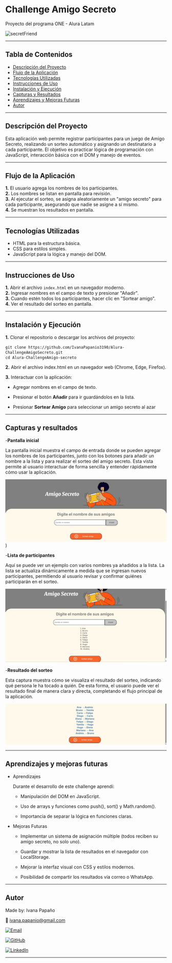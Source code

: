 # Challenge Amigo Secreto
Proyecto del programa ONE - Alura Latam


![secretFriend](https://github.com/user-attachments/assets/7fc22d70-feef-48d8-98ca-0e007e7b136f)


---

## Tabla de Contenidos

- [Descripción del Proyecto](#descripción-del-proyecto)  
- [Flujo de la Aplicación](#flujo-de-la-aplicación)  
- [Tecnologías Utilizadas](#tecnologías-utilizadas)  
- [Instrucciones de Uso](#instrucciones-de-uso)  
- [Instalación y Ejecución](#instalación-y-ejecución)  
- [Capturas y Resultados](#capturas-y-resultados)  
- [Aprendizajes y Mejoras Futuras](#aprendizajes-y-mejoras-futuras)  
- [Autor](#Autor)

---

## Descripción del Proyecto

Esta aplicación web permite registrar participantes para un juego de Amigo Secreto, realizando un sorteo automático y asignando un destinatario a cada participante. El objetivo es practicar lógica de programación con JavaScript, interacción básica con el DOM y manejo de eventos.

---

## Flujo de la Aplicación

**1.** El usuario agrega los nombres de los participantes.  
**2.** Los nombres se listan en pantalla para revisión.  
**3.** Al ejecutar el sorteo, se asigna aleatoriamente un "amigo secreto" para cada participante, asegurando que nadie se asigne a sí mismo.  
**4.** Se muestran los resultados en pantalla.

---

## Tecnologías Utilizadas

- HTML para la estructura básica.  
- CSS para estilos simples.  
- JavaScript para la lógica y manejo del DOM.

---

## Instrucciones de Uso

**1.** Abrir el archivo `index.html` en un navegador moderno.  
**2.** Ingresar nombres en el campo de texto y presionar "Añadir".  
**3.** Cuando estén todos los participantes, hacer clic en "Sortear amigo".  
**4.** Ver el resultado del sorteo en pantalla.

---

## Instalación y Ejecución

**1.** Clonar el repositorio o descargar los archivos del proyecto:

    git clone https://github.com/IvanaPapanio3190/Alura-ChallengeAmigoSecreto.git
    cd Alura-ChallengeAmigo-secreto


**2.** Abrir el archivo index.html en un navegador web (Chrome, Edge, Firefox).

**3.** Interactuar con la aplicación:

- Agregar nombres en el campo de texto.

- Presionar el botón **Añadir** para ir guardándolos en la lista.

- Presionar **Sortear Amigo** para seleccionar un amigo secreto al azar


---

## Capturas y resultados


   -**Pantalla inicial**

La pantalla inicial muestra el campo de entrada donde se pueden agregar los nombres de los participantes, junto con los botones para añadir un nombre a la lista y para realizar el sorteo del amigo secreto. Esta vista permite al usuario interactuar de forma sencilla y entender rápidamente cómo usar la aplicación.


![Pantalla Inicial](https://github.com/IvanaPapanio3190/Alura-ChallengeAmigoSecreto/blob/main/Challenge-AmigoSecreto/resources/pantalla_inicial.jpg))



   -**Lista de participantes**

Aquí se puede ver un ejemplo con varios nombres ya añadidos a la lista. La lista se actualiza dinámicamente a medida que se ingresan nuevos participantes, permitiendo al usuario revisar y confirmar quiénes participarán en el sorteo.

![Ingreso Lista Nombres](https://github.com/IvanaPapanio3190/Alura-ChallengeAmigoSecreto/blob/main/Challenge-AmigoSecreto/resources/ingreso_lista_nombres.jpg)



   -**Resultado del sorteo**

Esta captura muestra cómo se visualiza el resultado del sorteo, indicando qué persona le ha tocado a quién. De esta forma, el usuario puede ver el resultado final de manera clara y directa, completando el flujo principal de la aplicación.


![Resultado Sorteado](https://github.com/IvanaPapanio3190/Alura-ChallengeAmigoSecreto/blob/main/Challenge-AmigoSecreto/resources/resultado_sorteado.jpg)


---

## Aprendizajes y mejoras futuras 

 - Aprendizajes

   Durante el desarrollo de este challenge aprendí:
       
      - Manipulación del DOM en JavaScript.
       
      - Uso de arrays y funciones como push(), sort() y Math.random().
       
      - Importancia de separar la lógica en funciones claras.

 - Mejoras Futuras

      - Implementar un sistema de asignación múltiple (todos reciben su amigo secreto, no solo uno).

      - Guardar y mostrar la lista de resultados en el navegador con LocalStorage.

      - Mejorar la interfaz visual con CSS y estilos modernos.

      - Posibilidad de compartir los resultados vía correo o WhatsApp.



---


## Autor
 

Made by: Ivana Papaño

📩 ivana.papanio@gmail.com 


[![Email](https://img.shields.io/badge/Email-D14836?style=flat&logo=gmail&logoColor=white)](mailto:ivana.papanio@gmail.com) 
 
[![GitHub](https://img.shields.io/badge/GitHub-100000?style=flat&logo=github&logoColor=white)](https://github.com/IvanaPapanio3190/Alura-ChallengeAmigoSecreto)

[![LinkedIn](https://img.shields.io/badge/LinkedIn-0077B5?style=flat&logo=linkedin&logoColor=white)](https://www.linkedin.com/in/ivana-papano)



---

